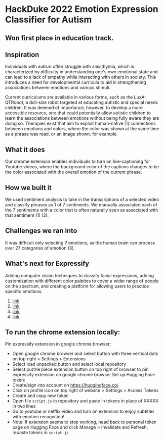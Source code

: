 # HackDuke 2022 Emotion Expression Classifier for Autism 

## Won first place in education track.

## Inspiration
Individuals with autism often struggle with alexithymia, which is characterized by difficulty in understanding one's own emotional state and can lead to a lack of empathy while interacting with others in society. This introduces a need for developmental curricula to aid in strengthening associations between emotions and various stimuli.

Current curriculums are available in various forms, such as the LuxAI QTRobot, a doll-size robot targeted at educating autistic and special needs children. It was deemed of importance, however, to develop a more accessible resource, one that could potentially allow autistic children to learn the associations between emotions without being fully aware they are doing so. Therapies exist that aim to exploit human-native (1) connections between emotions and colors, where the color was shown at the same time as a phrase was read, or an image shown, for example.

## What it does
Our chrome extension enables individuals to turn on live-captioning for Youtube videos, where the background color of the captions changes to be the color associated with the overall emotion of the current phrase.

## How we built it
We used sentiment analysis to take in the transcriptions of a selected video and classify phrases as 1 of 7 sentiments. We manually associated each of the 7 sentiments with a color that is often naturally seen as associated with that sentiment (1) (2).

## Challenges we ran into
It was difficult only selecting 7 emotions, as the human brain can process over 27 categories of emotion (3).

## What's next for Expressify
Adding computer vision techniques to classify facial expressions, adding customization with different color palettes to cover a wider range of people on the spectrum, and creating a platform for allowing users to practice specific emotions.

1) [link](https://doi.org/10.3758/s13428-015-0598-8)
2) [link](https://embrace-autism.com/mapping-intensity-and-prevalence-of-emotions/)
3) [link](https://www.pnas.org/doi/10.1073/pnas.1702247114)
4) [link](https://rdcu.be/cX7pJ)

## To run the chrome extension locally:
Pin expressify extension in google chrome browser:
- Open google chrome browser and select button with three vertical dots on top right > Settings > Extensions
- Select load unpacked button and select local repository
- Select puzzle piece extension button on top right of browser to pin expressify extension on google chrome browser
Set up Hugging Face token:
- Create/sign into account on https://huggingface.co/
- Click on profile icon on top right of website > Settings > Access Tokens
- Create and copy new token
- Open file `script.js` in repository and paste in tokens in place of XXXXX in two lines
- Go to youtube or netflix video and turn on extension to enjoy subtitles with emotion recognition!
- Note: If extension seems to stop working, head back to personal token page on Hugging Face and click Manage > Invalidate and Refresh, repaste tokens in `script.js`
